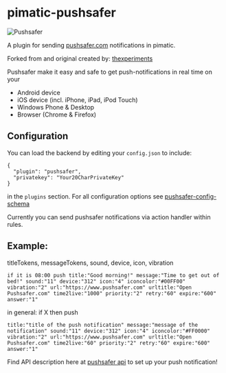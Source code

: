 pimatic-pushsafer
=======================

![Pushsafer](https://www.pushsafer.com/de/assets/logos/logo.png)

A plugin for sending [pushsafer.com](https://www.pushsafer.net/) notifications in pimatic.

Forked from and original created by: [thexperiments](https://github.com/thexperiments/pimatic-pushover)

Pushsafer make it easy and safe to get push-notifications in real time on your
- Android device
- iOS device (incl. iPhone, iPad, iPod Touch)
- Windows Phone & Desktop
- Browser (Chrome & Firefox)

Configuration
-------------
You can load the backend by editing your `config.json` to include:

    {
      "plugin": "pushsafer",
      "privatekey": "Your20CharPrivateKey"
    }

in the `plugins` section. For all configuration options see 
[pushsafer-config-schema](pushsafer-config-schema.coffee)

Currently you can send pushsafer notifications via action handler within rules.

Example:
--------

titleTokens, messageTokens, sound, device, icon, vibration

    if it is 08:00 push title:"Good morning!" message:"Time to get out of bed!" sound:"11" device:"312" icon:"4" iconcolor:"#00FF00" vibration:"2" url:"https://www.pushsafer.com" urltitle:"Open Pushsafer.com" time2live:"1000" priority:"2" retry:"60" expire:"600" answer:"1"

in general: if X then push

    title:"title of the push notification" message:"message of the notification" sound:"11" device:"312" icon:"4" iconcolor:"#FF0000" vibration:"2" url:"https://www.pushsafer.com" urltitle:"Open Pushsafer.com" time2live:"60" priority:"2" retry:"60" expire:"600" answer:"1"

Find API description here at [pushsafer api](https://www.pushsafer.com/de/pushapi) to set up your push notification!

